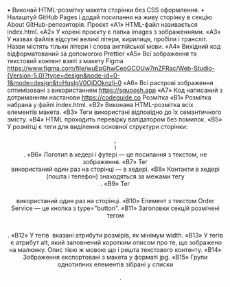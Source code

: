 • Виконай HTML-розмітку макета сторінки без CSS оформлення.
• Налаштуй GitHub Pages і додай посилання на живу сторінку в секцію About GitHub-репозиторія.
Проєкт
«A1» HTML-файл називається index.html.
«A2» У корені проєкту є папка images з зображеннями.
«A3» У назвах файлів відсутні великі літери, кирилиця, пробіли і трансліт. Назви містять тільки літери і слова англійської мови.
«A4» Вихідний код відформатований за допомогою Prettier 
«A5» Всі зображення та текстовий контент взяті з макету Figma https://www.figma.com/file/wuEpGhwCepGCOUw7mZFRac/Web-Studio-(Version-5.0)?type=design&node-id=0-1&mode=design&t=HqslgV0OjDOknzIj-0
«A6» Всі растрові зображення оптимізовані з використанням https://squoosh.app
«A7» Код написаний з дотриманням настанови https://codeguide.co
Розмітка
«B1» Розмітка набрана у файлі index.html.
«B2» Виконана HTML-розмітка всіх елементів макета.
«B3» Теги використані відповідно до їх семантичного змісту.
«B4» HTML проходить перевірку валідатором без помилок.
«B5» У розмітці є теги для виділення основної структури сторінки: <header>, <main> і <footer>.
«B6» Логотип в хедері і футері — це посилання з текстом, не зображення.
«B7» Тег <nav> використаний один раз на сторінці — в хедері.
«B8» Контакти в хедері (пошта і телефон) знаходяться за межами тегу <nav>.
«B9» Тег <h1></h1> використаний один раз на сторінці.
«B10» Елемент з текстом Order Service — це кнопка з type="button".
«B11» Заголовки секцій розмічені тегом <h2></h2>.
«B12» У тегів <img> вказані атрибути розмірів, як мінімум width.
«B13» У тегів <img> є атрибут alt, який заповнений коротким описом про те, що зображено на малюнку. Опис тією ж мовою що і решта текстового контенту.
«B14» Зображення експортовані з макета у форматі jpg.
«B15» Групи однотипних елементів зібрані у списки <ul>.
